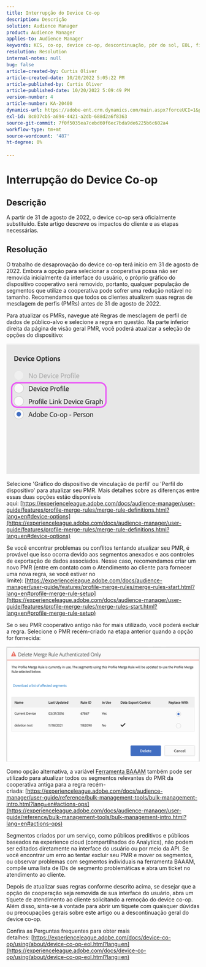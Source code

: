 ```yaml
---
title: Interrupção do Device Co-op
description: Descrição
solution: Audience Manager
product: Audience Manager
applies-to: Audience Manager
keywords: KCS, co-op, device co-op, descontinuação, pôr do sol, EOL, fim da vida útil, PMR, regra de mesclagem de perfis, identificação de dispositivos, perfil de dispositivo
resolution: Resolution
internal-notes: null
bug: false
article-created-by: Curtis Oliver
article-created-date: 10/20/2022 5:05:22 PM
article-published-by: Curtis Oliver
article-published-date: 10/20/2022 5:09:49 PM
version-number: 4
article-number: KA-20400
dynamics-url: https://adobe-ent.crm.dynamics.com/main.aspx?forceUCI=1&pagetype=entityrecord&etn=knowledgearticle&id=d066325f-9950-ed11-bba2-0022480868ff
exl-id: 8c037cb5-a694-4421-a2db-688d2a6f8363
source-git-commit: 7f0f5035ea7cebd60f6ec7bda9de6225b6c602a4
workflow-type: tm+mt
source-wordcount: '487'
ht-degree: 0%

---
```


# Interrupção do Device Co-op

## Descrição

A partir de 31 de agosto de 2022, o device co-op será oficialmente substituído. Este artigo descreve os impactos do cliente e as etapas necessárias. 

## Resolução


O trabalho de desaprovação do device co-op terá início em 31 de agosto de 2022. Embora a opção para selecionar a cooperativa possa não ser removida inicialmente da interface do usuário, o próprio gráfico do dispositivo cooperativo será removido, portanto, qualquer população de segmentos que utilize a cooperativa pode sofrer uma redução notável no tamanho. Recomendamos que todos os clientes atualizem suas regras de mesclagem de perfis (PMRs) antes de 31 de agosto de 2022.

Para atualizar os PMRs, navegue até Regras de mesclagem de perfil de dados de público-alvo e selecione a regra em questão. Na parte inferior direita da página de visão geral PMR, você poderá atualizar a seleção de opções do dispositivo:

![](assets/29cf3d52-d61f-ed11-b83e-0022480868ff.png)

Selecione &#39;Gráfico do dispositivo de vinculação de perfil&#39; ou &#39;Perfil do dispositivo&#39; para atualizar seu PMR. Mais detalhes sobre as diferenças entre essas duas opções estão disponíveis aqui: [https://experienceleague.adobe.com/docs/audience-manager/user-guide/features/profile-merge-rules/merge-rule-definitions.html?lang=en#device-options](https://experienceleague.adobe.com/docs/audience-manager/user-guide/features/profile-merge-rules/merge-rule-definitions.html?lang=en#device-options)

Se você encontrar problemas ou conflitos tentando atualizar seu PMR, é provável que isso ocorra devido aos segmentos anexados e aos controles de exportação de dados associados. Nesse caso, recomendamos criar um novo PMR (entre em contato com o Atendimento ao cliente para fornecer uma nova regra, se você estiver no limite): [https://experienceleague.adobe.com/docs/audience-manager/user-guide/features/profile-merge-rules/merge-rules-start.html?lang=en#profile-merge-rule-setup](https://experienceleague.adobe.com/docs/audience-manager/user-guide/features/profile-merge-rules/merge-rules-start.html?lang=en#profile-merge-rule-setup)

Se o seu PMR cooperativo antigo não for mais utilizado, você poderá excluir a regra. Selecione o PMR recém-criado na etapa anterior quando a opção for fornecida:

![](assets/82d7968f-9950-ed11-bba2-0022480868ff.png)

Como opção alternativa, a variável [Ferramenta BAAAM](https://experienceleague.adobe.com/docs/audience-manager/user-guide/reference/bulk-management-tools/bulk-management-intro.html?lang=en) também pode ser utilizado para atualizar todos os segmentos relevantes do PMR da cooperativa antiga para a regra recém-criada: [https://experienceleague.adobe.com/docs/audience-manager/user-guide/reference/bulk-management-tools/bulk-management-intro.html?lang=en#actions-ops](https://experienceleague.adobe.com/docs/audience-manager/user-guide/reference/bulk-management-tools/bulk-management-intro.html?lang=en#actions-ops)

Segmentos criados por um serviço, como públicos preditivos e públicos baseados na experience cloud (compartilhados do Analytics), não podem ser editados diretamente na interface do usuário ou por meio da API. Se você encontrar um erro ao tentar excluir seu PMR e mover os segmentos, ou observar problemas com segmentos individuais na ferramenta BAAAM, compile uma lista de IDs de segmento problemáticas e abra um ticket no atendimento ao cliente. 

Depois de atualizar suas regras conforme descrito acima, se desejar que a opção de cooperação seja removida de sua interface do usuário, abra um tíquete de atendimento ao cliente solicitando a remoção do device co-op. Além disso, sinta-se à vontade para abrir um tíquete com quaisquer dúvidas ou preocupações gerais sobre este artigo ou a descontinuação geral do device co-op.

Confira as Perguntas frequentes para obter mais detalhes: [https://experienceleague.adobe.com/docs/device-co-op/using/about/device-co-op-eol.html?lang=en](https://experienceleague.adobe.com/docs/device-co-op/using/about/device-co-op-eol.html?lang=en)
